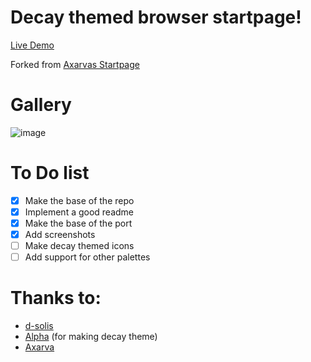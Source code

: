 # Decay themed browser startpage!

[Live Demo](https://decaycs.github.io/decay-startpage)

Forked from [Axarvas Startpage](https://github.com/Axarva/dotfiles-2.0/tree/main/startpage)

# Gallery

![image](https://user-images.githubusercontent.com/43517199/197637712-7ccbbf6e-7356-432a-a544-2af69e05d39b.png)


# To Do list

- [x] Make the base of the repo
- [x] Implement a good readme
- [x] Make the base of the port
- [x] Add screenshots
- [ ] Make decay themed icons
- [ ] Add support for other palettes

# Thanks to:

- [d-solis](https://github.com/d-solis)
- [Alpha](https://github.com/alphatechnolog) (for making decay theme)
- [Axarva](https://github.com/axarva)
